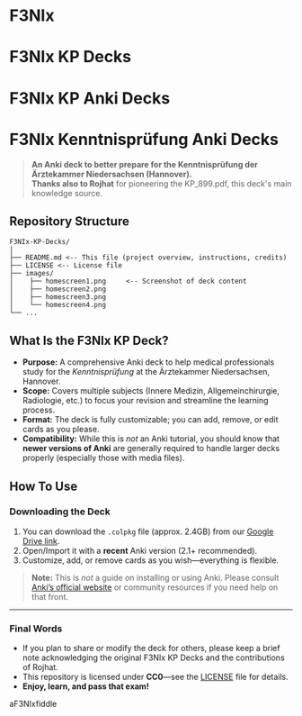 # F3NIx
# F3NIx KP Decks
# F3NIx KP Anki Decks
# F3NIx Kenntnisprüfung Anki Decks

> **An Anki deck to better prepare for the Kenntnisprüfung der Ärztekammer Niedersachsen (Hannover).**  
> **Thanks also to Rojhat** for pioneering the KP_899.pdf, this deck's main knowledge source.

## Repository Structure

``` 
F3NIx-KP-Decks/ 
│ 
├── README.md <-- This file (project overview, instructions, credits) 
├── LICENSE <-- License file
├── images/
│    ├── homescreen1.png     <-- Screenshot of deck content
│    ├── homescreen2.png
│    ├── homescreen3.png
│    └── homescreen4.png
└── ...
```

## What Is the F3NIx KP Deck?

- **Purpose:** A comprehensive Anki deck to help medical professionals study for the *Kenntnisprüfung* at the Ärztekammer Niedersachsen, Hannover.  
- **Scope:** Covers multiple subjects (Innere Medizin, Allgemeinchirurgie, Radiologie, etc.) to focus your revision and streamline the learning process.  
- **Format:** The deck is fully customizable; you can add, remove, or edit cards as you please.  
- **Compatibility:** While this is *not* an Anki tutorial, you should know that **newer versions of Anki** are generally required to handle larger decks properly (especially those with media files).

## How To Use

### Downloading the Deck
1. You can download the `.colpkg` file (approx. 2.4GB) from our [Google Drive link](https://drive.google.com/file/d/1TY02pTKw9_7RuJl2Y_edhV5bXmQglf6h/view?usp=sharing).
2. Open/Import it with a **recent** Anki version (2.1+ recommended).
3. Customize, add, or remove cards as you wish—everything is flexible.

> **Note:** This is *not* a guide on installing or using Anki. Please consult [Anki’s official website](https://apps.ankiweb.net/) or community resources if you need help on that front.

---

### Final Words

- If you plan to share or modify the deck for others, please keep a brief note acknowledging the original F3NIx KP Decks and the contributions of Rojhat.  
- This repository is licensed under **CC0**—see the [LICENSE](LICENSE) file for details.  
- **Enjoy, learn, and pass that exam!**

aF3NIxfiddle
